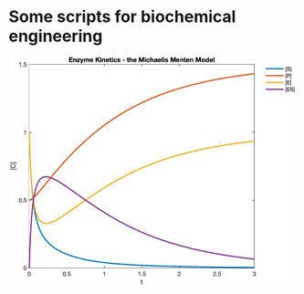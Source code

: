 # Some scripts for biochemical engineering
<p style="text-align: center"><img src="EnzymeKinetics/example.png" width="500"/></P>
